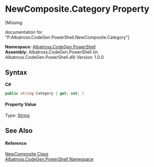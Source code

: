 # NewComposite.Category Property 
 

\[Missing <summary> documentation for "P:Albatross.CodeGen.PowerShell.NewComposite.Category"\]

**Namespace:**&nbsp;<a href="73820E42.md">Albatross.CodeGen.PowerShell</a><br />**Assembly:**&nbsp;Albatross.CodeGen.PowerShell (in Albatross.CodeGen.PowerShell.dll) Version: 1.0.0

## Syntax

**C#**<br />
``` C#
public string Category { get; set; }
```


#### Property Value
Type: <a href="http://msdn2.microsoft.com/en-us/library/s1wwdcbf" target="_blank">String</a>

## See Also


#### Reference
<a href="4F5EA508.md">NewComposite Class</a><br /><a href="73820E42.md">Albatross.CodeGen.PowerShell Namespace</a><br />
